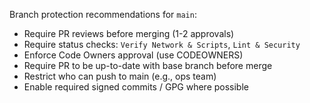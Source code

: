 Branch protection recommendations for `main`:

- Require PR reviews before merging (1-2 approvals)
- Require status checks: `Verify Network & Scripts`, `Lint & Security`
- Enforce Code Owners approval (use CODEOWNERS)
- Require PR to be up-to-date with base branch before merge
- Restrict who can push to main (e.g., ops team)
- Enable required signed commits / GPG where possible
